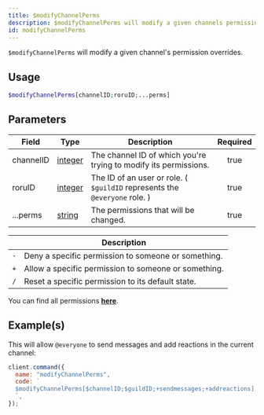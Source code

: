 ```yaml
---
title: $modifyChannelPerms
description: $modifyChannelPerms will modify a given channels permission overrides.
id: modifyChannelPerms
---
```


`$modifyChannelPerms` will modify a given channel's permission overrides.

## Usage

```php
$modifyChannelPerms[channelID;roruID;...perms]
```

## Parameters

| Field     | Type                                                                                                | Description                                                                | Required |
| --------- | --------------------------------------------------------------------------------------------------- | -------------------------------------------------------------------------- | :------: |
| channelID | [integer](https://developer.mozilla.org/en-US/docs/Web/JavaScript/Reference/Global_Objects/Integer) | The channel ID of which you're trying to modify its permissions.           |   true   |
| roruID    | [integer](https://developer.mozilla.org/en-US/docs/Web/JavaScript/Reference/Global_Objects/Integer) | The ID of an user or role. ( `$guildID` represents the `@everyone` role. ) |   true   |
| ...perms  | [string](https://developer.mozilla.org/en-US/docs/Web/JavaScript/Reference/Global_Objects/String)   | The permissions that will be changed.                                      |   true   |

|     | Description                                          |
| --- | ---------------------------------------------------- |
| `-` | Deny a specific permission to someone or something.  |
| `+` | Allow a specific permission to someone or something. |
| `/` | Reset a specific permission to its default state.    |

You can find all permissions **[here](../../../guides/client/clientpermissions/)**.

## Example(s)

This will allow `@everyone` to send messages and add reactions in the current channel:

```javascript
client.command({
  name: "modifyChannelPerms",
  code: `
  $modifyChannelPerms[$channelID;$guildID;+sendmessages;+addreactions]
  `,
});
```
